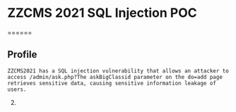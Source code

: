# ZZCMS 2021 SQL Injection POC
======

Profile
-----
    ZZCMS2021 has a SQL injection vulnerability that allows an attacker to access /admin/ask.php?The askBigClassid parameter on the do=add page retrieves sensitive data, causing sensitive information leakage of users.
2.

